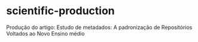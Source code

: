 # scientific-production
Produção do artigo: Estudo de metadados: A padronização de Repositórios Voltados ao Novo Ensino médio
